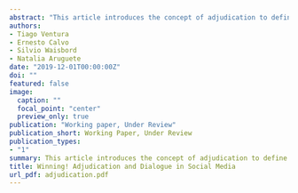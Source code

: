 ```yaml
---
abstract: "This article introduces the concept of adjudication to define the act of granting or denying ownership of an outcome to individuals or groups in social media. We extend existing models of political dialogue to explain differences between winners and losers when elections are adjudicated. We use Twitter data on three elections in Argentina, Brazil, and the United States. We show an increase in event salience upon adjudication, followed by more extensive dialogue among winners and disengagement among losers. Further, we show differences in the network structure of dialogue, with dialogue in winning communities being less hierarchical and dialogue in losing communities being more hierarchical. Our model provides information about the quality of the adjudicator, information drift prior to adjudication, and the level of user engagement. Finally, we describe further extensions to areas of toxic speech and sports. We identify the causal effects of adjudication using a regression discontinuity design"
authors:
- Tiago Ventura
- Ernesto Calvo
- Silvio Waisbord
- Natalia Aruguete
date: "2019-12-01T00:00:00Z"
doi: ""
featured: false
image:
  caption: ""
  focal_point: "center"
  preview_only: true
publication: "Working paper, Under Review"
publication_short: Working Paper, Under Review
publication_types:
- "1"
summary: This article introduces the concept of adjudication to define the act of granting or denying ownership of an outcome to individuals or groups in social media. We extend existing models of political dialogue to explain differences between winners and losers when elections are adjudicated.
title: Winning! Adjudication and Dialogue in Social Media
url_pdf: adjudication.pdf
---
```

